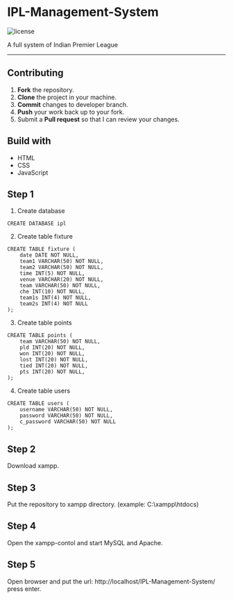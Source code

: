 # IPL-Management-System
<img src="https://img.shields.io/badge/License-MIT-red.svg" alt="license"/></a>

A full system of Indian Premier League

---


## Contributing
1. **Fork** the repository.
2. **Clone** the project in your machine.
3. **Commit** changes to developer branch.
4. **Push** your work back up to your fork.
5. Submit a **Pull request** so that I can review your changes.



## Build with 
* HTML
* CSS
* JavaScript



## Step 1
1. Create database
```
CREATE DATABASE ipl
```

2. Create table fixture
```
CREATE TABLE fixture (
    date DATE NOT NULL,
    team1 VARCHAR(50) NOT NULL,
    team2 VARCHAR(50) NOT NULL,
    time INT(5) NOT NULL,
    venue VARCHAR(20) NOT NULL,
    team VARCHAR(50) NOT NULL,
    che INT(10) NOT NULL,
    team1s INT(4) NOT NULL,
    team2s INT(4) NOT NULL
);

```

3. Create table points
```
CREATE TABLE points (
    team VARCHAR(50) NOT NULL,
    pld INT(20) NOT NULL,
    won INT(20) NOT NULL,
    lost INT(20) NOT NULL,
    tied INT(20) NOT NULL,
    pts INT(20) NOT NULL,
);

```

4. Create table users
```
CREATE TABLE users (
    username VARCHAR(50) NOT NULL,
    password VARCHAR(50) NOT NULL,
    c_password VARCHAR(50) NOT NULL
);

```

## Step 2
Download xampp.

## Step 3
Put the repository to xampp directory. (example: C:\xampp\htdocs)

## Step 4
Open the xampp-contol and start MySQL and Apache.

## Step 5
Open browser and put the url: http://localhost/IPL-Management-System/ press enter.
